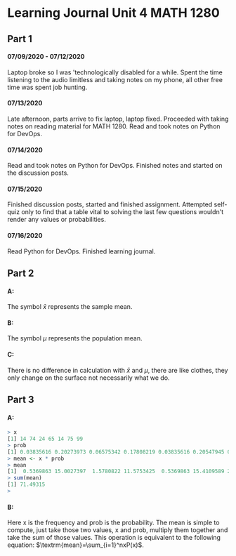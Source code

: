 
# Learning Journal Unit 4 MATH 1280

## Part 1
#### 07/09/2020 - 07/12/2020
Laptop broke so I was 'technologically disabled for a while.
Spent the time listening to the audio limitless and taking notes on my phone, all other free time was spent job hunting.
#### 07/13/2020
Late afternoon, parts arrive to fix laptop, laptop fixed. Proceeded with taking notes on reading material for MATH 1280.
Read and took notes on Python for DevOps.
#### 07/14/2020
Read and took notes on Python for DevOps.
Finished notes and started on the discussion posts.
#### 07/15/2020
Finished discussion posts, started and finished assignment.
Attempted self-quiz only to find that a table vital to solving the last few questions wouldn't render any values or probabilities.
#### 07/16/2020
Read Python for DevOps.
Finished learning journal.

## Part 2
#### A:
The symbol $\bar{x}$ represents the sample mean.

#### B:
The symbol $\mu$ represents the population mean.

#### C:
There is no difference in calculation with $\bar{x}$ and $\mu$, there are like clothes, they only change on the surface not necessarily what we do.

## Part 3
#### A:
```R
> x
[1] 14 74 24 65 14 75 99
> prob
[1] 0.03835616 0.20273973 0.06575342 0.17808219 0.03835616 0.20547945 0.27123288
> mean <- x * prob
> mean
[1]  0.5369863 15.0027397  1.5780822 11.5753425  0.5369863 15.4109589 26.8520548
> sum(mean)
[1] 71.49315
> 
```
#### B:
Here x is the frequency and prob is the probability. The mean is simple to compute, just take those two values, x and prob, multiply them together and take the sum of those values. This operation is equivalent to the following equation: $\textrm{mean}=\sum_{i=1}^nxP(x)$.